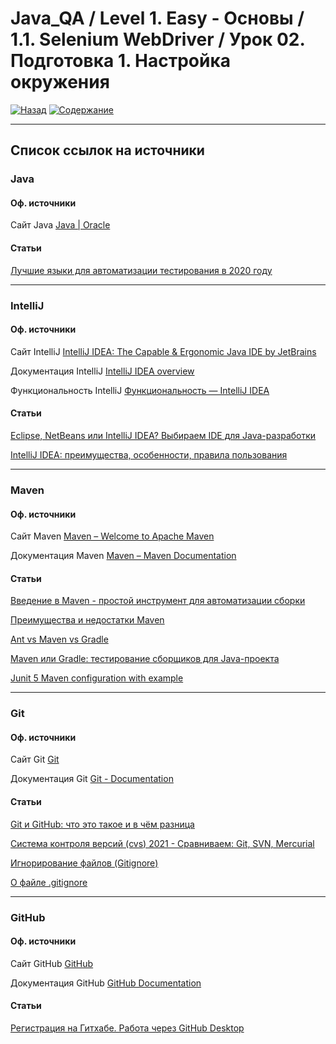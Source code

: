 # Java_QA / Level 1. Easy - Основы / 1.1. Selenium WebDriver / Урок 02. Подготовка 1. Настройка окружения

[![Назад](https://img.shields.io/badge/-%D0%9D%D0%B0%D0%B7%D0%B0%D0%B4-brightgreen)](3.%20Задание.md)
[![Содержание](https://img.shields.io/badge/-%D0%A1%D0%BE%D0%B4%D0%B5%D1%80%D0%B6%D0%B0%D0%BD%D0%B8%D0%B5-purple)](README.md)

***

## Список ссылок на источники

### Java

#### Оф. источники

Сайт Java [Java | Oracle](https://www.java.com/ru/)

#### Статьи

[Лучшие языки для автоматизации тестирования в 2020 году](https://itproger.com/news/luchshie-yaziki-dlya-avtomatizatsii-testirovaniya-v-2020-godu)

***

### IntelliJ

#### Оф. источники

Сайт IntelliJ [IntelliJ IDEA: The Capable & Ergonomic Java IDE by JetBrains](https://www.jetbrains.com/idea/)

Документация IntelliJ [IntelliJ IDEA overview](https://www.jetbrains.com/help/idea/discover-intellij-idea.html)

Функциональность IntelliJ [Функциональность — IntelliJ IDEA](https://www.jetbrains.com/ru-ru/idea/features/)

#### Статьи

[Eclipse, NetBeans или IntelliJ IDEA? Выбираем IDE для Java-разработки](https://javarush.ru/groups/posts/1642-eclipse-netbeans-ili-intellij-idea-vihbiraem-ide-dlja-java-razrabotki)

[IntelliJ IDEA: преимущества, особенности, правила пользования](https://bayguzin.ru/main/uroki/soft/programma-intellij-idea-preimushchestva-osobennosti-pravila-polzovaniya.html)

***

### Maven

#### Оф. источники

Сайт Maven [Maven – Welcome to Apache Maven](https://maven.apache.org/)

Документация Maven [Maven – Maven Documentation](https://maven.apache.org/guides/index.html)

#### Статьи

[Введение в Maven - простой инструмент для автоматизации сборки ](https://itgap.ru/post/vvedenie-v-maven)

[Преимущества и недостатки Maven](https://www.examclouds.com/ru/java/java-core-russian/maven)

[Ant vs Maven vs Gradle](https://www.baeldung.com/ant-maven-gradle)

[Maven или Gradle: тестирование сборщиков для Java-проекта](https://otus.ru/nest/post/246/)

[Junit 5 Maven configuration with example](https://javabydeveloper.com/junit-5-maven-example/)

***

### Git

#### Оф. источники

Сайт Git [Git](https://git-scm.com/)

Документация Git [Git - Documentation](https://git-scm.com/doc)

#### Статьи

[Git и GitHub: что это такое и в чём разница](https://tproger.ru/translations/difference-between-git-and-github/)

[Система контроля версий (cvs) 2021 - Сравниваем: Git, SVN, Mercurial](https://biz30.timedoctor.com/ru/c%D0%B8%D1%81%D1%82%D0%B5%D0%BC%D0%B0-%D0%BA%D0%BE%D0%BD%D1%82%D1%80%D0%BE%D0%BB%D1%8F-%D0%B2%D0%B5%D1%80%D1%81%D0%B8%D0%B9/)

[Игнорирование файлов (Gitignore)](https://ru.hexlet.io/courses/intro_to_git/lessons/gitignore/theory_unit)

[О файле .gitignore](https://tyapk.ru/blog/post/gitignore)

***

### GitHub

#### Оф. источники

Сайт GitHub [GitHub](https://github.com/)

Документация GitHub [GitHub Documentation](https://docs.github.com/en)

#### Статьи

[Регистрация на Гитхабе. Работа через GitHub Desktop](https://htmlacademy.ru/blog/boost/tools/register-on-github-work-with-github-desktop)